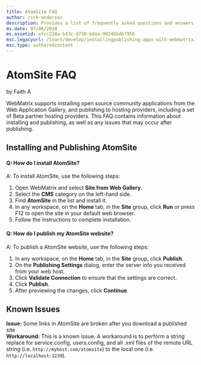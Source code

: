 ```yaml
---
title: AtomSite FAQ
author: rick-anderson
description: Provides a list of frequently asked questions and answers regarding AtomSite installation, configuration, and known issues.
ms.date: 07/06/2010
ms.assetid: efcc228a-b43c-4730-bdaa-9824bbd6f956
msc.legacyurl: /learn/develop/installingpublishing-apps-with-webmatrix/atomsite-faq
msc.type: authoredcontent
---
```

# AtomSite FAQ

by Faith A

WebMatrix supports installing open source community applications from the Web Application Gallery, and publishing to hosting providers, including a set of Beta partner hosting providers. This FAQ contains information about installing and publishing, as well as any issues that may occur after publishing.

## Installing and Publishing AtomSite

#### Q: How do I install AtomSite?

A: To install AtomSite, use the following steps:

1. Open WebMatrix and select **Site from Web Gallery**.
2. Select the **CMS** category on the left-hand side.
3. Find **AtomSite** in the list and install it.
4. In any workspace, on the **Home** tab, in the **Site** group, click **Run** or press F12 to open the site in your default web browser.
5. Follow the instructions to complete installation.

#### Q: How do I publish my AtomSite website?

A: To publish a AtomSite website, use the following steps:

1. In any workspace, on the **Home** tab, in the **Site** group, click **Publish**.
2. On the **Publishing Settings** dialog, enter the server info you received from your web host.
3. Click **Validate Connection** to ensure that the settings are correct.
4. Click **Publish**.
5. After previewing the changes, click **Continue**.

## Known Issues

**Issue:** Some links in AtomSite are broken after you download a published site  
**Workaround:** This is a known issue. A workaround is to perform a string replace for service.config, users.config, and all .xml files of the remote URL string (i.e. `http://myhost.com/atomsite`) to the local one (i.e. `http://localhost:1239`).
